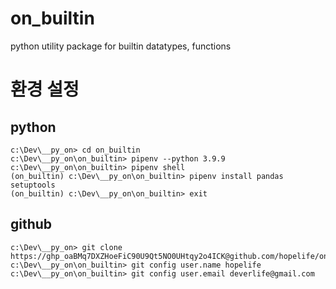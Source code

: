 # on_builtin
python utility package for builtin datatypes, functions

# 환경 설정

## python
```
c:\Dev\__py_on> cd on_builtin
c:\Dev\__py_on\on_builtin> pipenv --python 3.9.9
c:\Dev\__py_on\on_builtin> pipenv shell
(on_builtin) c:\Dev\__py_on\on_builtin> pipenv install pandas setuptools
(on_builtin) c:\Dev\__py_on\on_builtin> exit
```

## github
```
c:\Dev\__py_on> git clone https://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@github.com/hopelife/on_builtin.git
c:\Dev\__py_on\on_builtin> git config user.name hopelife
c:\Dev\__py_on\on_builtin> git config user.email deverlife@gmail.com
```
